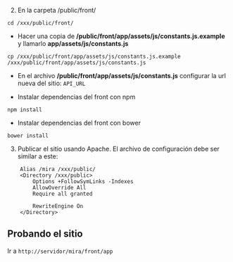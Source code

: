 2. En la carpeta /public/front/
``` 
cd /xxx/public/front/
```

- Hacer una copia de **/public/front/app/assets/js/constants.js.example** y llamarlo **app/assets/js/constants.js**
``` 
cp /xxx/public/front/app/assets/js/constants.js.example /xxx/public/front/app/assets/js/constants.js
```

- En el archivo **/public/front/app/assets/js/constants.js** configurar la url nueva del sitio: `API_URL`

- Instalar dependencias del front con npm
``` 
npm install
```

- Instalar dependencias del front con bower
``` 
bower install
```

3. Publicar el sitio usando Apache. El archivo de configuración debe ser similar a este:
```     
    Alias /mira /xxx/public/
    <Directory /xxx/public>
        Options +FollowSymLinks -Indexes
        AllowOverride All
        Require all granted

        RewriteEngine On
    </Directory>
```
## Probando el sitio

Ir a `http://servidor/mira/front/app`